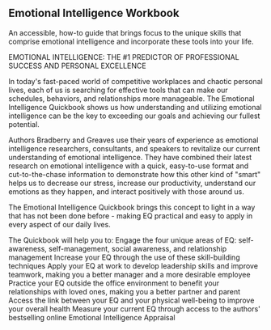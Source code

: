 ## Emotional Intelligence Workbook

An accessible, how-to guide that brings focus to the unique skills that comprise emotional intelligence and incorporate these tools into your life.

EMOTIONAL INTELLIGENCE: THE #1 PREDICTOR OF PROFESSIONAL SUCCESS AND PERSONAL EXCELLENCE

In today's fast-paced world of competitive workplaces and chaotic personal lives, each of us is searching for effective tools that can make our schedules, behaviors, and relationships more manageable. The Emotional Intelligence Quickbook shows us how understanding and utilizing emotional intelligence can be the key to exceeding our goals and achieving our fullest potential.

Authors Bradberry and Greaves use their years of experience as emotional intelligence researchers, consultants, and speakers to revitalize our current understanding of emotional intelligence. They have combined their latest research on emotional intelligence with a quick, easy-to-use format and cut-to-the-chase information to demonstrate how this other kind of "smart" helps us to decrease our stress, increase our productivity, understand our emotions as they happen, and interact positively with those around us.

The Emotional Intelligence Quickbook brings this concept to light in a way that has not been done before - making EQ practical and easy to apply in every aspect of our daily lives.

The Quickbook will help you to:
Engage the four unique areas of EQ: self-awareness, self-management, social awareness, and relationship management
Increase your EQ through the use of these skill-building techniques
Apply your EQ at work to develop leadership skills and improve teamwork, making you a better manager and a more desirable employee
Practice your EQ outside the office environment to benefit your relationships with loved ones, making you a better partner and parent
Access the link between your EQ and your physical well-being to improve your overall health
Measure your current EQ through access to the authors' bestselling online Emotional Intelligence Appraisal